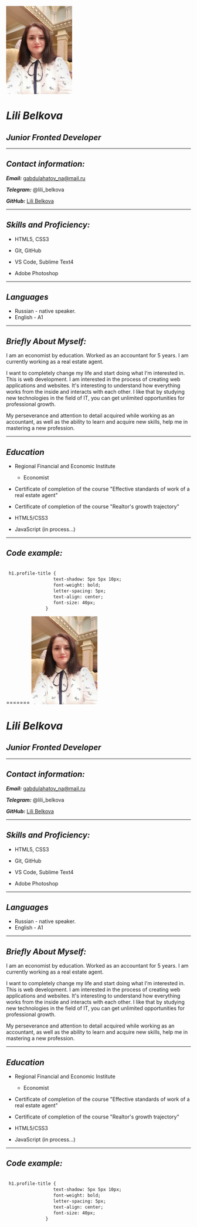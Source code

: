 
<img src="./image/photo.jpg" width="180"/>

# ***Lili Belkova***


## ***Junior Fronted Developer*** 

***


## ***Contact information:***


***Email:***  gabdulahatov_na@mail.ru


***Telegram:***	  @lili_belkova

***GitHub:***  [Lili Belkova](https://github.com/Lili-126)

***


## ***Skills and Proficiency:***

+ HTML5, CSS3
        
+ Git, GitHub
        
+ VS Code, Sublime Text4
         
+ Adobe Photoshop

***

## ***Languages***


+ Russian - native speaker.
+ English - A1

***

## ***Briefly About Myself:***


I am an economist by education.  Worked as an accountant for 5 years. I am currently working as a real estate agent.


I want to completely change my life and start doing what I'm interested in. This is web development.
I am interested in the process of creating web applications and websites. It's interesting to understand how everything works from the inside and interacts with each other.
I like that by studying new technologies in the field of IT, you can get unlimited opportunities for professional growth.


My perseverance and attention to detail acquired while working as an accountant, as well as the ability to learn and acquire new skills, help me in mastering a new profession.


***

## ***Education***

+ Regional Financial and Economic Institute
       
   - Economist
             
+  Certificate of completion of the course "Effective standards of work of a real estate agent"
         
+  Certificate of completion of the course "Realtor's growth trajectory"
          
+ HTML5/CSS3 
          
+ JavaScript (in process...)         


***


## ***Code example:***
```
         
 h1.profile-title {
                  text-shadow: 5px 5px 10px;
                  font-weight: bold;
                  letter-spacing: 5px;
                  text-align: center;
                  font-size: 40px;
               }
   ```      












=======
<img src="./image/photo.jpg" width="180"/>

# ***Lili Belkova***


## ***Junior Fronted Developer*** 

***


## ***Contact information:***


***Email:***  gabdulahatov_na@mail.ru


***Telegram:***	  @lili_belkova

***GitHub:***  [Lili Belkova](https://github.com/Lili-126)

***


## ***Skills and Proficiency:***

+ HTML5, CSS3
        
+ Git, GitHub
        
+ VS Code, Sublime Text4
         
+ Adobe Photoshop

***

## ***Languages***


+ Russian - native speaker.
+ English - A1

***

## ***Briefly About Myself:***


I am an economist by education.  Worked as an accountant for 5 years. I am currently working as a real estate agent.


I want to completely change my life and start doing what I'm interested in. This is web development.
I am interested in the process of creating web applications and websites. It's interesting to understand how everything works from the inside and interacts with each other.
I like that by studying new technologies in the field of IT, you can get unlimited opportunities for professional growth.


My perseverance and attention to detail acquired while working as an accountant, as well as the ability to learn and acquire new skills, help me in mastering a new profession.


***

## ***Education***

+ Regional Financial and Economic Institute
       
   - Economist
             
+  Certificate of completion of the course "Effective standards of work of a real estate agent"
         
+  Certificate of completion of the course "Realtor's growth trajectory"
          
+ HTML5/CSS3 
          
+ JavaScript (in process...)         


***


## ***Code example:***
```
         
 h1.profile-title {
                  text-shadow: 5px 5px 10px;
                  font-weight: bold;
                  letter-spacing: 5px;
                  text-align: center;
                  font-size: 40px;
               }
   ```      

